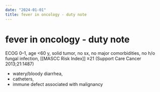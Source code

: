 ```yaml
---
date: "2024-01-01"
title: fever in oncology - duty note
---
```


# fever in oncology - duty note

ECOG 0–1, age <60 y, solid tumor, no sx, no major comorbidities, no h/o fungal infection, [[MASCC Risk Index]] ≥21 (Support Care Cancer 2013;21:1487)
- watery/bloody diarrhea,
- catheters,
- immune defect associated with malignancy
